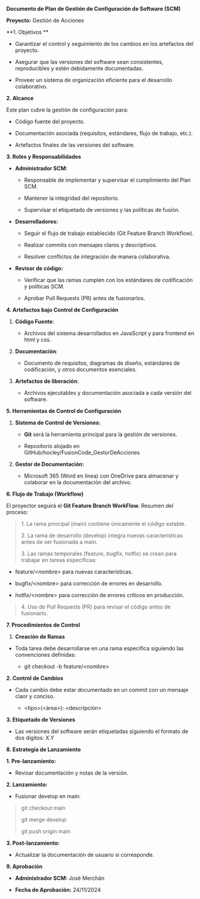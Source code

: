 **Documento de Plan de Gestión de Configuración de Software (SCM)**

**Proyecto:** Gestión de Acciones 

**1. Objetivos **

-   Garantizar el control y seguimiento de los cambios en los artefactos
    del proyecto.

-   Asegurar que las versiones del software sean consistentes,
    reproducibles y estén debidamente documentadas.

-   Proveer un sistema de organización eficiente para el desarrollo
    colaborativo.

**2. Alcance**

Este plan cubre la gestión de configuración para:

-   Código fuente del proyecto.

-   Documentación asociada (requisitos, estándares, flujo de trabajo,
    etc.).

-   Artefactos finales de las versiones del software.

**3. Roles y Responsabilidades**

-   **Administrador SCM:**

    -   Responsable de implementar y supervisar el cumplimiento del Plan
        SCM.

    -   Mantener la integridad del repositorio.

    -   Supervisar el etiquetado de versiones y las políticas de fusión.

-   **Desarrolladores:**

    -   Seguir el flujo de trabajo establecido (Git Feature Branch
        Workflow).

    -   Realizar commits con mensajes claros y descriptivos.

    -   Resolver conflictos de integración de manera colaborativa.

-   **Revisor de código:**

    -   Verificar que las ramas cumplen con los estándares de
        codificación y políticas SCM.

    -   Aprobar Pull Requests (PR) antes de fusionarlos.

**4. Artefactos bajo Control de Configuración**

1.  **Código Fuente**:

    -   Archivos del sistema desarrollados en JavaScript y para frontend
        en html y css.

2.  **Documentación**:

    -   Documento de requisitos, diagramas de diseño, estándares de
        codificación, y otros documentos esenciales.

3.  **Artefactos de liberación**:

    -   Archivos ejecutables y documentación asociada a cada versión del
        software.

**5. Herramientas de Control de Configuración**

1.  **Sistema de Control de Versiones:**

    -   **Git** será la herramienta principal para la gestión de
        versiones.

    -   Repositorio alojado en GitHub/hocley/FusionCode_GestorDeAcciones

2.  **Gestor de Documentación:**

    -   Microsoft 365 (Word en línea) con OneDrive para almacenar y
        colaborar en la documentación del archivo.

**6. Flujo de Trabajo (Workflow)**

El proyector seguirá el **Git Feature Branch WorkFlow.** Resumen del
proceso:

> 1\. La rama principal (main) contiene únicamente el código estable.
>
> 2\. La rama de desarrollo (develop) integra nuevas características
> antes de ser fusionada a main.
>
> 3\. Las ramas temporales (feature, bugfix, hotfix) se crean para
> trabajar en tareas específicas:

-   feature/\<nombre\> para nuevas características.

-   bugfix/\<nombre\> para corrección de errores en desarrollo.

-   hotfix/\<nombre\> para corrección de errores críticos en producción.

> 4\. Uso de Pull Requests (PR) para revisar el código antes de
> fusionarlo.

**7. Procedimientos de Control**

1.  **Creación de Ramas**

-   Toda tarea debe desarrollarse en una rama especifica siguiendo las
    convenciones definidas:

    -   git checkout -b feature/\<nombre\>

**2. Control de Cambios**

-   Cada cambio debe estar documentado en un commit con un mensaje claor
    y conciso.

    -   \<tipo\>(\<área\>): \<descripción\>

**3. Etiquetado de Versiones**

-   Las versiones del software serán etiquetadas siguiendo el formato de
    dos dígitos: X.Y

**8. Estrategia de Lanzamiento**

**1. Pre-lanzamiento:**

-   Revisar documentación y notas de la versión.

**2. Lanzamiento:**

-   Fusionar develop en main:

> git checkout main
>
> git merge develop
>
> git push origin main

**3. Post-lanzamiento:**

-   Actualizar la documentación de usuario si corresponde.

**9. Aprobación**

-   **Administrador SCM:** José Merchán

-   **Fecha de Aprobación:** 24/11/2024
